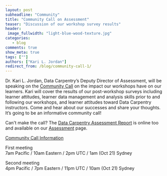 ```yaml
---
layout: post
subheadline: "Community"
title: "Community Call on Assessment"
teaser: "Discussion of our workshop survey results"
header:
 image_fullwidth: "light-blue-wood-texture.jpg"
categories:
   - blog
comments: true
show_meta: true
tags: [""]
authors: ["Kari L. Jordan"]
redirect_from: /blog/community-call-1/
---
```


Dr. Kari L. Jordan, Data Carpentry’s Deputy Director of Assessment, will be speaking on the [Community Call](http://pad.software-carpentry.org/community-call-2016-10-20) on the impact our workshops have on our learners. Kari will cover the results of our post-workshop surveys including learner attitudes, learner data management and analysis skills prior to and following our workshops, and learner attitudes toward Data Carpentry instructors. Come and hear about our successes and share your thoughts. It’s going to be an informative community call!

Can't make the call? The [Data Carpentry Assessment Report](https://docs.google.com/document/d/1qafzCWZ7-9TgDhU5Hd5Gr2QLOpsQPjBDsfzdtg2mU40/edit) is online too and available on our [Assessment](http://www.datacarpentry.org/assessment/) page.

[Community Call Information](http://pad.software-carpentry.org/community-call-2016-10-20)

First meeting  
7am Pacific / 10am Eastern / 2pm UTC / 1am (Oct 21) Sydney

Second meeting  
4pm Pacific / 7pm Eastern / 11pm UTC / 10am (Oct 21) Sydney
